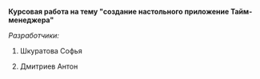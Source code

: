 **Курсовая работа на тему "создание настольного приложение Тайм-менеджера"**

_Разработчики:_

1. Шкуратова Софья

2. Дмитриев Антон